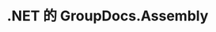 ---
title: .NET 的 GroupDocs.Assembly
type: docs
weight: 10
url: /zh/net/
description: GroupDocs.Assembly for .NET API References 包含示例、代码片段和 API 文档。 它提供命名空间、类、接口和其他 API 详细信息。
is_root: true
---